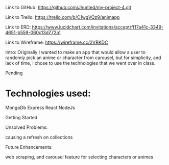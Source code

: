 Link to GitHub:
https://github.com/Jhunted/my-project-4.git

Link to Trello:
https://trello.com/b/C1wgVQz9/animapp

Link to ERD:
https://www.lucidchart.com/invitations/accept/ff17a41c-3349-4651-b559-060c13d772a1

Link to Wireframe:
https://wireframe.cc/2VRKDC


Intro:
Originally I wanted to make an app that would allow a user to randomly pick an anime or character from carousel, but for simplicity, and lack of time, i chose to use the technologies that we went over in class. 

Pending

<h1>Technologies used:</h1>
<p>MongoDb
Express
React
NodeJs</p>

Getting Started


Unsolved Problems:

causing a refresh on collections

Future Enhancements:

web scraping, and carousel feature for selecting characters or animes